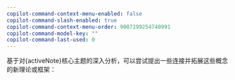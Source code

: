 ```yaml
---
copilot-command-context-menu-enabled: false
copilot-command-slash-enabled: true
copilot-command-context-menu-order: 9007199254740991
copilot-command-model-key: ""
copilot-command-last-used: 0
---
```

基于对{activeNote}核心主题的深入分析，可以尝试提出一些连接并拓展这些概念的新理论或框架：